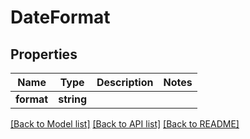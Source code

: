 # DateFormat

## Properties
Name | Type | Description | Notes
------------ | ------------- | ------------- | -------------
**format** | **string** |  | 

[[Back to Model list]](../../README.md#documentation-for-models) [[Back to API list]](../../README.md#documentation-for-api-endpoints) [[Back to README]](../../README.md)

